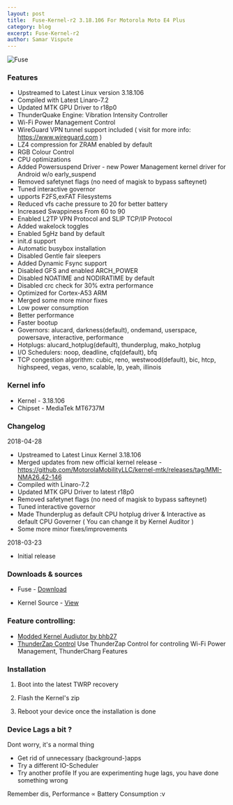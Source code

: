 ```yaml
---
layout: post
title:  Fuse-Kernel-r2 3.18.106 For Motorola Moto E4 Plus
category: blog
excerpt: Fuse-Kernel-r2
author: Samar Vispute
---
```


![Fuse](https://2.bp.blogspot.com/-S6utd9l5MWs/WakT7Iy6goI/AAAAAAAAFFY/3EUkZJsHDAMVud1QI8BlRS-UC9s7Ce8nQCLcBGAs/s640/fuse-asheville-logo-design.png)

### Features
* Upstreamed to Latest Linux version 3.18.106
* Compiled with Latest Linaro-7.2
* Updated MTK GPU Driver to r18p0
* ThunderQuake Engine: Vibration Intensity Controller 
* Wi-Fi Power Management Control
* WireGuard VPN tunnel support included ( visit for more info: https://www.wireguard.com )
* LZ4 compression for ZRAM enabled by default
* RGB Colour Control
* CPU optimizations
* Added Powersuspend Driver - new Power Management kernel driver for Android w/o early_suspend
* Removed safetynet flags (no need of magisk to bypass safteynet)
* Tuned interactive governor
* upports F2FS,exFAT Filesystems
* Reduced vfs cache pressure to 20 for better battery
* Increased Swappiness From 60 to 90
* Enabled L2TP VPN Protocol and SLIP TCP/IP Protocol
* Added wakelock toggles
* Enabled 5gHz band by default
* init.d support
* Automatic busybox installation
* Disabled Gentle fair sleepers
* Added Dynamic Fsync support
* Disabled GFS and enabled ARCH_POWER
* Disabled NOATIME and NODIRATIME by default
* Disabled crc check for 30% extra performance
* Optimized for Cortex-A53 ARM 
* Merged some more minor fixes 
* Low power consumption
* Better performance
* Faster bootup
* Governors: alucard, darkness(default), ondemand, userspace, powersave, interactive, performance
* Hotplugs: alucard_hotplug(default), thunderplug, mako_hotplug
* I/O Schedulers: noop, deadline, cfq(default), bfq
* TCP congestion algorithm: cubic, reno, westwood(default), bic, htcp, highspeed, vegas, veno, scalable, lp, yeah, illinois

### Kernel info
* Kernel - 3.18.106
* Chipset - MediaTek MT6737M

### Changelog
2018-04-28
* Upstreamed to Latest Linux Kernel 3.18.106
* Merged updates from new official kernel release - https://github.com/MotorolaMobilityLLC/kernel-mtk/releases/tag/MMI-NMA26.42-146
* Compiled with Linaro-7.2
* Updated MTK GPU Driver to latest r18p0
* Removed safetynet flags (no need of magisk to bypass safteynet)
* Tuned interactive governor
* Made Thunderplug as default CPU hotplug driver & Interactive as default CPU Governer ( You can change it by Kernel Auditor )
* Some more minor fixes/improvements

2018-03-23
* Initial release 

### Downloads & sources
* Fuse - [Download](https://androidfilehost.com/?fid=818070582850510625)

* Kernel Source - [View](https://github.com/SamarV-121/android_kernel_motorola_nicklaus)

### Feature controlling:
* [Modded Kernel Audiutor by bhb27](https://androidfilehost.com/?fid=962187416754468732) 
* [ThunderZap Control](https://play.google.com/store/apps/details?id=com.varun.thunderzapcontrol&hl=en_IN) Use ThunderZap Control for controling Wi-Fi Power Management, ThunderCharg Features

### Installation
1) Boot into the latest TWRP recovery

2) Flash the Kernel's zip

4) Reboot your device once the installation is done

### Device Lags a bit ?
Dont worry, it's a normal thing
* Get rid of unnecessary (background-)apps
* Try a different IO-Scheduler
* Try another profile
If you are experimenting huge lags, you have done something wrong

Remember dis, Performance ∝ Battery Consumption :v 
